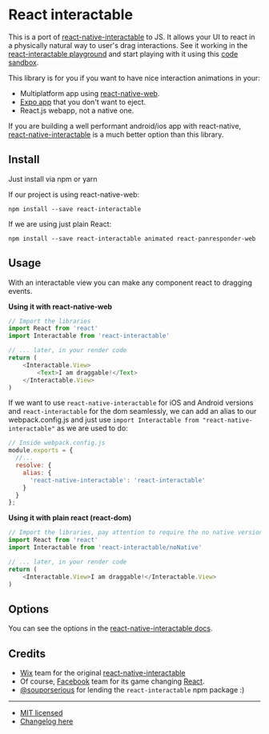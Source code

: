 # React interactable

This is a port of [react-native-interactable](https://github.com/wix/react-native-interactable) to JS. It allows your UI to react in a physically natural way to user's drag interactions. See it working in the [react-interactable playground](https://react-interactable.netlify.com/) and start playing with it using this [code sandbox](https://codesandbox.io/s/n4kq4ylk6l).

This library is for you if you want to have nice interaction animations in your:
* Multiplatform app using [react-native-web](https://github.com/necolas/react-native-web).
* [Expo app](https://expo.io/) that you don't want to eject.
* React.js webapp, not a native one.

If you are building a well performant android/ios app with react-native, [react-native-interactable](https://github.com/wix/react-native-interactable) is a much better option than this library.

## Install
Just install via npm or yarn

If our project is using react-native-web:
```
npm install --save react-interactable
```

If we are using just plain React:
```
npm install --save react-interactable animated react-panresponder-web
```

## Usage
With an interactable view you can make any component react to dragging events. 

**Using it with react-native-web**
```js
// Import the libraries
import React from 'react'
import Interactable from 'react-interactable'

// ... later, in your render code
return (
	<Interactable.View>
		<Text>I am draggable!</Text>
	</Interactable.View>
)
```

If we want to use `react-native-interactable` for iOS and Android versions and `react-interactable` for the dom seamlessly, we can add an alias to our webpack.config.js and just use `import Interactable from "react-native-interactable"` as we are used to do:
```js
// Inside webpack.config.js
module.exports = {
  //...
  resolve: {
    alias: {
      'react-native-interactable': 'react-interactable'
    }
  }
};
```

**Using it with plain react (react-dom)**
```js
// Import the libraries, pay attention to require the no native version
import React from 'react'
import Interactable from 'react-interactable/noNative'

// ... later, in your render code
return (
	<Interactable.View>I am draggable!</Interactable.View>
)
```

## Options
You can see the options in the [react-native-interactable docs](https://github.com/wix/react-native-interactable#usage).

## Credits
* [Wix](https://wix.com) team for the original [react-native-interactable](https://github.com/wix/react-native-interactable)
* Of course, [Facebook](https://facebook.com) team for its game changing [React](https://reactjs.org/).
* [@souporserious](https://github.com/souporserious) for lending the `react-interactable` npm package :)

---

* [MIT licensed](LICENSE)
* [Changelog here](changelog.md)
